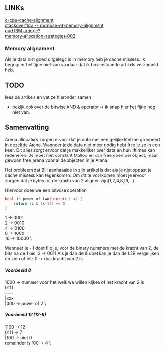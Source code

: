 ## LINKs
[c-cpu-cache-alignment](https://en.ittrip.xyz/c-language/c-cpu-cache-alignment) \
[stackoverflow -- purpose-of-memory-alignment](https://stackoverflow.com/questions/381244/purpose-of-memory-alignment) \
[oud IBM artickle?](https://web.archive.org/web/20201021053824/https://developer.ibm.com/technologies/systems/articles/pa-dalign/) \
[memory-allocation-strategies-002](https://www.gingerbill.org/article/2019/02/08/memory-allocation-strategies-002/) 

### Memory alignament
Als je data niet goed uitgelegd is in memory heb je cache missess. Ik begrijp er het fijne niet van vandaar dat ik bovenstaande artikels verzameld heb.

## TODO 
lees de artikels en vat ze hieronder samen
- bekijk ook over de bitwise AND & operator -> ik snap hier het fijne nog niet van.

## Samenvatting
Arena allocators zorgen ervoor dat je data met een gelijke lifetime groepeert in dezelfde Arena.
Wanneer je de data niet meer nodig hebt free je ze in een keer. Dit alles zorgt ervoor dat je makkelijker over data en hun liftimes kan redeneren.
Je moet niet constant Malloc en dan free doen per object, maar gewoon free_arena voor al de objecten in je Arena.

Het probleem dat Bill aanhaaalde in zijn artikel is dat als je niet oppast je cache missess kan tegenkomen. Om dit te voorkomen moet je ervoor zorgen dat je bytes tot de kracth van 2 aligned zijn(1,2,4,8,16,...).

Hiervoor doen we een bitwise operation

``` C 
bool is_power_of_two(uintptr_t x) {
	return (x & (x-1)) == 0;
}
```
1 -> 0001 \
2 -> 0010 \
4 -> 0100 \
8 -> 1000 \
16 -> 10000 \

Wanneer je - 1 doet flip je, voor de binary nummers met de kracht van 2, de bits na de 1 om. 3 -> 0011
Als je dan de & doet kan je dan de LSB vergelijken en zien of iets 0 -> dus kracht van 2 is

##### Voorbeeld 8
1000 -> nummer voor het welk we willen kijken of het kracht van 2 is \
0111 \
---- \
|xxx \
|000 -> power of 2 \

##### Voorbeeld 12 (12-8)
1100 -> 12 \
0111 -> 7 \
|100 -> niet 0 \
remainder is 100 -> 4 \



